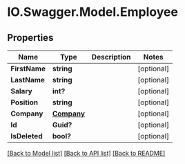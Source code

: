 # IO.Swagger.Model.Employee
## Properties

Name | Type | Description | Notes
------------ | ------------- | ------------- | -------------
**FirstName** | **string** |  | [optional] 
**LastName** | **string** |  | [optional] 
**Salary** | **int?** |  | [optional] 
**Position** | **string** |  | [optional] 
**Company** | [**Company**](Company.md) |  | [optional] 
**Id** | **Guid?** |  | [optional] 
**IsDeleted** | **bool?** |  | [optional] 

[[Back to Model list]](../README.md#documentation-for-models) [[Back to API list]](../README.md#documentation-for-api-endpoints) [[Back to README]](../README.md)

